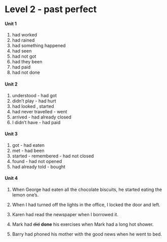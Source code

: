 # Level 2 - past perfect

#### Unit 1

1. had worked
2. had rained
3. had something happened
4. had seen
5. had not got
6. had they been
7. had paid
8. had not done

#### Unit 2

1. understood - had got
2. didn’t play - had hurt
3. had looked , started
4. had never travelled - went
5. arrived - had already closed
6. I didn’t have  - had paid

#### Unit 3

1. got - had eaten
2. met  - had been
3. started - remembered - had not closed
4. found - had not opened
5. had already told - bought

#### Unit 4

1. When George had eaten all the chocolate biscuits, he started eating the lemon one’s.

2. When I had turned off the lights in the office, I locked the door and left.

3. Karen had read the newspaper when I borrowed it.

4. Mark had ~~did~~ **done** his exercises when Mark had a long hot shower.

5. Barry had phoned his mother with the good news when he went to bed.


